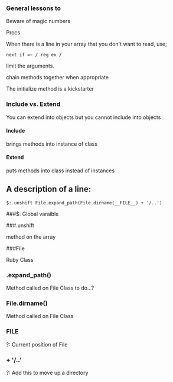 ### General lessons to 
Beware of magic numbers


Procs

When there is a line in your array that you don't want to read, use;

    next if =~ / reg ex / 


limit the arguments.


chain methods together when appropriate

The initialize method is a kickstarter

### Include vs. Extend

You can extend into objects but you cannot include into objects

#### Include
brings methods into instance of class

#### Extend
puts methods into class instead of instances



## A description of a line:

    $:.unshift File.expand_path(File.dirname(__FILE__) + '/..')

###$:
Global varaible

###.unshift

method on the array

###File

Ruby Class

### .expand_path()
Method called on File Class to do...?

### File.dirname()

Method called on File Class
### __FILE__

?: Current position of File

### + '/..'
?: Add this to move up a directory